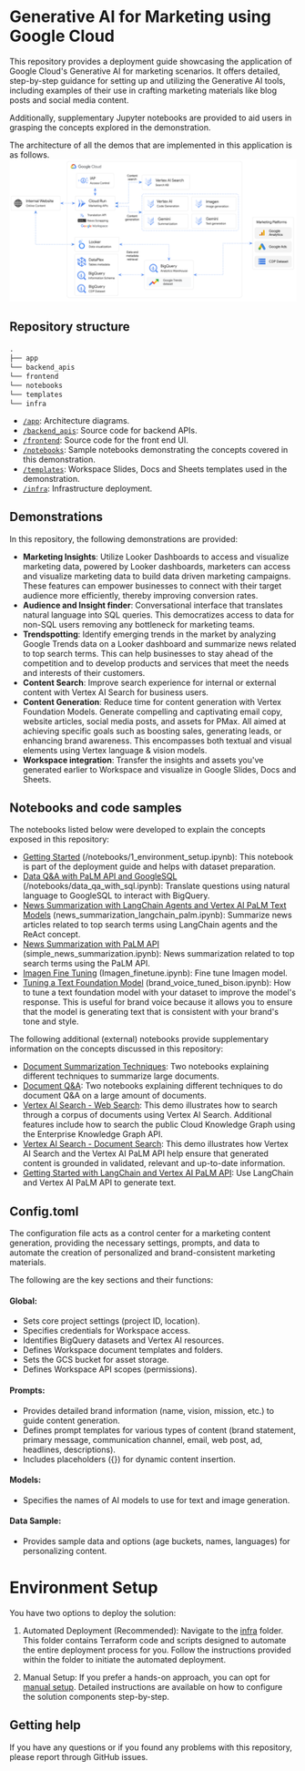 # Generative AI for Marketing using Google Cloud

This repository provides a deployment guide showcasing the application of Google Cloud's Generative AI for marketing scenarios. It offers detailed, step-by-step guidance for setting up and utilizing the Generative AI tools, including examples of their use in crafting marketing materials like blog posts and social media content.

Additionally, supplementary Jupyter notebooks are provided to aid users in grasping the concepts explored in the demonstration.

The architecture of all the demos that are implemented in this application is as follows.    
![Architecture](/app/images/architecture.png "Architecture")


## Repository structure

```
.
├── app
└── backend_apis
└── frontend
└── notebooks
└── templates
└── infra
```

- [`/app`](/app): Architecture diagrams.  
- [`/backend_apis`](/backend_apis): Source code for backend APIs.  
- [`/frontend`](/frontend): Source code for the front end UI.  
- [`/notebooks`](/notebooks): Sample notebooks demonstrating the concepts covered in this demonstration.  
- [`/templates`](/templates): Workspace Slides, Docs and Sheets templates used in the demonstration.  
- [`/infra`](/infra): Infrastructure deployment.


## Demonstrations

In this repository, the following demonstrations are provided:  

* **Marketing Insights**: Utilize Looker Dashboards to access and visualize marketing data, powered by Looker dashboards, marketers can access and visualize marketing data to build data driven marketing campaigns. These features can empower businesses to connect with their target audience more efficiently, thereby improving conversion rates.  
* **Audience and Insight finder**: Conversational interface that translates natural language into SQL queries. This democratizes access to data for non-SQL users removing any bottleneck for marketing teams.  
* **Trendspotting**: Identify emerging trends in the market by analyzing Google Trends data on a Looker dashboard and summarize news related to top search terms. This can help businesses to stay ahead of the competition and to develop products and services that meet the needs and interests of their customers.  
* **Content Search**: Improve search experience for internal or external content with Vertex AI Search for business users.  
* **Content Generation**: Reduce time for content generation with Vertex Foundation Models. Generate compelling and captivating email copy, website articles, social media posts, and assets for PMax. All aimed at achieving specific goals such as boosting sales, generating leads, or enhancing brand awareness. This encompasses both textual and visual elements using Vertex language & vision models.  
* **Workspace integration**: Transfer the insights and assets you've generated earlier to Workspace and visualize in Google Slides, Docs and Sheets.


## Notebooks and code samples

The notebooks listed below were developed to explain the concepts exposed in this repository:  
- [Getting Started](/notebooks/1_environment_setup.ipynb) (/notebooks/1_environment_setup.ipynb): This notebook is part of the deployment guide and helps with dataset preparation.
- [Data Q&A with PaLM API and GoogleSQL](/notebooks/data_qa_with_sql.ipynb) (/notebooks/data_qa_with_sql.ipynb): Translate questions using natural language to GoogleSQL to interact with BigQuery.
- [News Summarization with LangChain Agents and Vertex AI PaLM Text Models](/notebooks/news_summarization_langchain_palm.ipynb) (news_summarization_langchain_palm.ipynb): Summarize news articles related to top search terms using LangChain agents and the ReAct concept.
- [News Summarization with PaLM API](/notebooks/simple_news_summarization.ipynb) (simple_news_summarization.ipynb): News summarization related to top search terms using the PaLM API.
- [Imagen Fine Tuning](/notebooks/Imagen_finetune.ipynb) (Imagen_finetune.ipynb): Fine tune Imagen model.
- [Tuning a Text Foundation Model](/notebooks/brand_voice_tuned_bison.ipynb) (brand_voice_tuned_bison.ipynb): How to tune a text foundation model with your dataset to improve the model's response. This is useful for brand voice because it allows you to ensure that the model is generating text that is consistent with your brand's tone and style.

The following additional (external) notebooks provide supplementary information on the concepts discussed in this repository:
- [Document Summarization Techniques](https://github.com/GoogleCloudPlatform/generative-ai/tree/main/language/use-cases/document-summarization): Two notebooks explaining different techniques to summarize large documents.
- [Document Q&A](https://github.com/GoogleCloudPlatform/generative-ai/tree/main/language/use-cases/document-qa): Two notebooks explaining different techniques to do document Q&A on a large amount of documents.
- [Vertex AI Search - Web Search](https://github.com/GoogleCloudPlatform/generative-ai/tree/main/search/web-app): This demo illustrates how to search through a corpus of documents using Vertex AI Search. Additional features include how to search the public Cloud Knowledge Graph using the Enterprise Knowledge Graph API.
- [Vertex AI Search - Document Search](https://github.com/GoogleCloudPlatform/generative-ai/tree/main/search/retrieval-augmented-generation): This demo illustrates how Vertex AI Search and the Vertex AI PaLM API help ensure that generated content is grounded in validated, relevant and up-to-date information.
- [Getting Started with LangChain and Vertex AI PaLM API](https://github.com/GoogleCloudPlatform/generative-ai/blob/main/language/orchestration/langchain/intro_langchain_palm_api.ipynb): Use LangChain and Vertex AI PaLM API to generate text.

## Config.toml

The configuration file acts as a control center for a marketing content generation, providing the necessary settings, prompts, and data to automate the creation of personalized and brand-consistent marketing materials.  

The following are the key sections and their functions:

#### **Global:**

- Sets core project settings (project ID, location).
- Specifies credentials for Workspace access.
- Identifies BigQuery datasets and Vertex AI resources.
- Defines Workspace document templates and folders.
- Sets the GCS bucket for asset storage.
- Defines Workspace API scopes (permissions). 

#### **Prompts:**

- Provides detailed brand information (name, vision, mission, etc.) to guide content generation.
- Defines prompt templates for various types of content (brand statement, primary message, communication channel, email, web post, ad, headlines, descriptions).
- Includes placeholders ({}) for dynamic content insertion.  

#### **Models:** 

- Specifies the names of AI models to use for text and image generation.  

#### **Data Sample:**

- Provides sample data and options (age buckets, names, languages) for personalizing content.  


# Environment Setup
You have two options to deploy the solution:

1. Automated Deployment (Recommended): Navigate to the [infra](infra/) folder. This folder contains Terraform code and scripts designed to automate the entire deployment process for you. Follow the instructions provided within the folder to initiate the automated deployment.

2. Manual Setup: If you prefer a hands-on approach, you can opt for [manual setup](manual-setup.md). Detailed instructions are available on how to configure the solution components step-by-step.


## Getting help

If you have any questions or if you found any problems with this repository, please report through GitHub issues.
